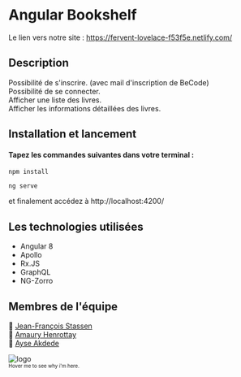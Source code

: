 # Angular Bookshelf

Le lien vers notre site : https://fervent-lovelace-f53f5e.netlify.com/

## Description 

Possibilité de s'inscrire. (avec mail d'inscription de BeCode)  
Possibilité de se connecter.  
Afficher une liste des livres.  
Afficher les informations détaillées des livres.  


## Installation et lancement 
#### Tapez les commandes suivantes dans votre terminal  : 
``` 
npm install
```
``` 
ng serve
```
et finalement accédez à http://localhost:4200/

## Les technologies utilisées

- Angular 8
- Apollo
- Rx.JS
- GraphQL
- NG-Zorro

## Membres de l'équipe
:bust_in_silhouette: [Jean-François Stassen](https://github.com/jfstassen/)  
:bust_in_silhouette: [Amaury Henrottay](https://github.com/Amauryh24)  
:bust_in_silhouette: [Ayse Akdede](https://github.com/Ayse-Akdede)  

![logo](https://media.tenor.com/images/80b1305afdc65d6da15c7e92be8406e4/tenor.gif "Durant ce projet, on n'avance jamais sans les autres !")  
<sup><sup>Hover me to see why i'm here.<sup></sup>
